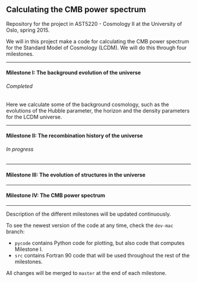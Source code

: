 ##	Calculating the CMB power spectrum
Repository for the project in AST5220 - Cosmology II at the University of Oslo, spring 2015.

We will in this project make a code for calculating the CMB power spectrum for the Standard Model of
Cosmology (LCDM). We will do this through four milestones. 
***
#### Milestone I: The background evolution of the universe
###### Completed
Here we calculate some of the background cosmology, such as the evolutions of the Hubble parameter,
the horizon and the density parameters for the LCDM universe.
***
#### Milestone II: The recombination history of the universe
###### In progress
***
#### Milestone III: The evolution of structures in the universe
***
#### Milestone IV: The CMB power spectrum
***

Description of the different milestones will be updated continuously.

To see the newest version of the code at any time, check the `dev-mac` branch:
* `pycode` contains Python code for plotting, but also code that computes Milestone I.
* `src` contains Fortran 90 code that will be used throughout the rest of the milestones.

All changes will be merged to `master` at the end of each milestone.
